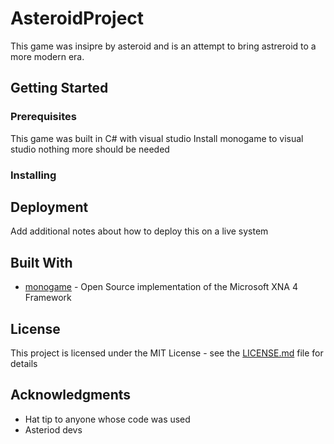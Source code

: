 # AsteroidProject

This game was insipre by asteroid and is an attempt to bring astreroid to a more modern era.

## Getting Started



### Prerequisites
This game was built in C# with visual studio
Install monogame to visual studio nothing more should be needed

### Installing


## Deployment

Add additional notes about how to deploy this on a live system

## Built With

* [monogame](http://www.monogame.net/downloads/) -  Open Source implementation of the Microsoft XNA 4 Framework


## License

This project is licensed under the MIT License - see the [LICENSE.md](LICENSE.md) file for details

## Acknowledgments

* Hat tip to anyone whose code was used
* Asteriod devs
